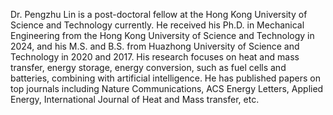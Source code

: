 Dr. Pengzhu Lin is a post-doctoral fellow at the Hong Kong University of Science and Technology currently. He received his Ph.D. in Mechanical Engineering from the Hong Kong University of Science and Technology in 2024, and his M.S. and B.S. from Huazhong University of Science and Technology in 2020 and 2017. His research focuses on heat and mass transfer, energy storage, energy conversion, such as fuel cells and batteries, combining with artificial intelligence. He has published papers on top journals including Nature Communications, ACS Energy Letters, Applied Energy, International Journal of Heat and Mass transfer, etc.

